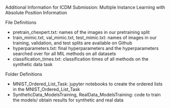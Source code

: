 Additional Information for ICDM Submission: Multiple Instance Learning with Absolute Position Information

File Definitions
- pretrain_chexpert.txt: names of the images in our pretraining split
- train_mimic.txt, val_mimic.txt, test_mimic.txt: names of images in our training, validation, and test splits are available on Github
- hyperparameters.txt: final hyperparameters and the hyperparameters searched over for all MIL methods on all datasets
- classification_times.txt: classification times of all methods on the synthetic data task

Folder Definitions
- MNIST_Ordered_List_Task: jupyter notebooks to create the ordered lists in the MNIST_Ordered_List_Task
- SyntheticData_ModelsTraining, RealData_ModelsTraining: code to train the models/ obtain results for synthetic and real data

